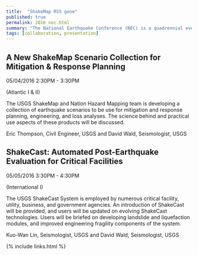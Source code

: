 ```yaml
---
title:  "ShakeMap RSS gone"
published: true
permalink: 2016_nec.html
summary: "The National Earthquake Conference (NEC) is a quadrennial event providing a unique opportunity for academia, building code experts, design/build professionals, FEMA Directorates, first responders, geologists, local emergency managers, insurance and reinsurance professionals, local and tribal governments, private sector interests, public information officers, state government leaders, social science practitioners, U.S. State and Territorial Earthquake Managers, USGS leadership, and volunteers to share the latest advances in earthquake science, best practices for outreach and education, building science and code advancement, and policy initiatives that improve resiliency."
tags: [collaboration, presentation]
---
```


## A New ShakeMap Scenario Collection for Mitigation & Response Planning

05/04/2016 2:30PM - 3:30PM

(Atlantic I & II)

The USGS ShakeMap and Nation Hazard Mapping team is developing a collection of earthquake scenarios to be use for mitigation and response planning, engineering, and loss analyses. The science behind and practical use aspects of these products will be discussed.

Eric Thompson, Civil Engineer, USGS and David Wald, Seismologist, USGS

## ShakeCast: Automated Post-Earthquake Evaluation for Critical Facilities

05/05/2016 3:30PM - 4:30PM

(International I)

The USGS ShakeCast System is employed by numerous critical facility, utility, business, and government agencies. An introduction of ShakeCast will be provided, and users will be updated on evolving ShakeCast technologies. Users will be briefed on developing landslide and liquefaction modules, and improved engineering fragility components of the system.

Kuo-Wan Lin, Seismologist, USGS and David Wald, Seismologist, USGS 


{% include links.html %}
